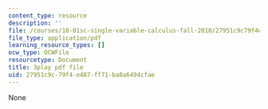 ```yaml
---
content_type: resource
description: ''
file: /courses/18-01sc-single-variable-calculus-fall-2010/27951c9c79f4e487ff71ba8a6494cfae_WHWyW5DIVSU.pdf
file_type: application/pdf
learning_resource_types: []
ocw_type: OCWFile
resourcetype: Document
title: 3play pdf file
uid: 27951c9c-79f4-e487-ff71-ba8a6494cfae
---
```

None

